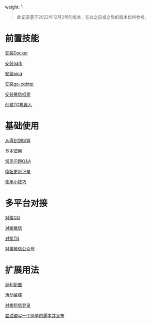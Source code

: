 
weight: 1
> 此记录基于2022年12月2号的版本，在此之前或之后的版本仅供参考。

# 前置技能

[安装Docker](https://flowus.cn/60731c5e-9615-4b2c-9add-9fcbb32423db)

[安装nark](https://flowus.cn/782c5331-9ce7-420e-800e-62d8aae8ee49)

[安装oicq](https://flowus.cn/bbc46811-a779-4993-b38d-88e172343c76)

[安装go-cqhttp](https://flowus.cn/ef63fbc0-37ce-4d04-bb1e-4f31e1503aa0)

[安装微信框架](https://flowus.cn/7306c516-8d10-4c1a-8dae-3f8966289054)

[创建TG机器人](https://flowus.cn/9c8d2aff-c11d-4ac3-82d6-23ee0c28ea47)

# 基础使用

[从得到到抛弃](https://flowus.cn/8ecddc8b-b803-46a0-b950-b6448d3c0d00)

[基本使用](https://flowus.cn/a17c40b1-5a93-48dc-a507-a72394d67b54)

[常见问题Q&A](https://flowus.cn/74edf510-b6f2-44ee-b8b8-f83aa8df78b1)

[傻妞更新记录](https://flowus.cn/bc6d66df-b118-42a9-8902-ccbc60efd54f)

[使用小技巧](https://flowus.cn/6f668a87-b84d-4d5c-8db0-1889826a1e6b)

# 多平台对接

[对接QQ](https://flowus.cn/ba1685e8-7680-45b5-8c9e-167761163cd4)

[对接微信](https://flowus.cn/b4773a6e-79af-424b-a7d8-0082da49d172)

[对接TG](https://flowus.cn/8dc5e060-13d2-49d5-909b-65f9973c8269)

[对接微信公众号](https://flowus.cn/25553c1c-6e8b-4c38-a7c1-e2967f424a49)

# 扩展用法

[返利配置](https://flowus.cn/2e840ff8-ee15-4b2b-9085-6f4c1160f604)

[活动监控](https://flowus.cn/1df9b0ba-47d4-4666-a76a-63f829c73b35)

[对接短信登录](https://flowus.cn/4f1a8449-d256-46f1-9924-6f9778b7f988)

[尝试编写一个简单的脚本并发布](https://flowus.cn/dc8159e4-9b1e-4668-8b88-72357a8c1dfc)

